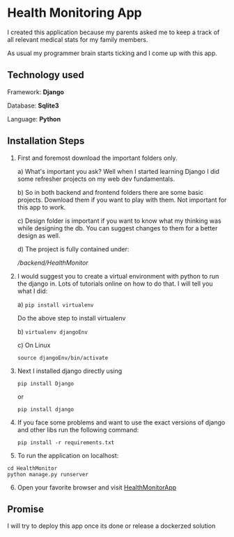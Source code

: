 # Health Monitoring App

I created this application because my parents asked me to keep a track of all relevant medical stats for my family members.

As usual my programmer brain starts ticking and I come up with this app.

## Technology used

Framework: **Django**

Database: **Sqlite3**

Language: **Python**

## Installation Steps

1. First and foremost download the important folders only.

	a) What's important you ask? Well when I started learning Django I did some refresher projects on my web dev fundamentals.
	
	b) So in both backend and frontend folders there are some basic projects. Download them if you want to play with them. Not important for this app to work.

	c) Design folder is important if you want to know what my thinking was while designing the db. You can suggest changes to them for a better design as well.

	d) The project is fully contained under:

	_/backend/HealthMonitor_

2. I would suggest you to create a virtual environment with python to run the django in. Lots of tutorials online on how to do that. I will tell you what I did:

	a)  `pip install virtualenv`

	Do the above step to install virtualenv

	b) `virtualenv djangoEnv`

	c) On Linux
	
	`source djangoEnv/bin/activate`

3. Next I installed django directly using 

	`pip install Django`

	or

	`pip install django`

4. If you face some problems and want to use the exact versions of django and other libs run the following command:

	```pip install -r requirements.txt```

5. To run the application on localhost:

```
cd HealthMonitor
python manage.py runserver
```

6. Open your favorite browser and visit 
[HealthMonitorApp](http://localhost:8000)

## Promise

I will try to deploy this app once its done or release a dockerzed solution